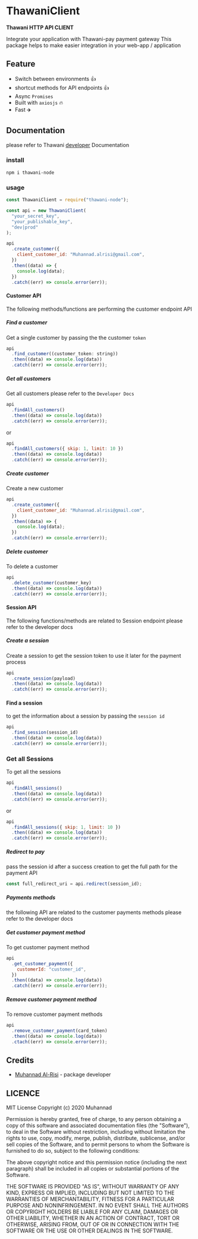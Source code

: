 # ThawaniClient

**Thawani HTTP API CLIENT**

Integrate your application with Thawani-pay payment gateway
This package helps to make easier integration in your web-app / application

## Feature

- Switch between environments 👍
- shortcut methods for API endpoints 👍
- Async `Promises`
- Built with `axiosjs` 🔥
- Fast ✈️

## Documentation

please refer to Thawani [developer](https://developer.thawani.om/) Documentation

### install

`npm i thawani-node `

### usage

```javascript
const ThawaniClient = require("thawani-node");

const api = new ThawaniClient(
  "your_secret_key",
  "your_publishable_key",
  "dev|prod"
);

api
  .create_customer({
    client_customer_id: "Muhannad.alrisi@gmail.com",
  })
  .then((data) => {
    console.log(data);
  })
  .catch((err) => console.error(err));
```

#### Customer API

The following methods/functions are performing the customer endpoint API

##### Find a customer

Get a single customer by passing the the customer `token`

```javascript
api
  .find_customer((customer_token: string))
  .then((data) => console.log(data))
  .catch((err) => console.error(err));
```

##### Get all customers

Get all customers please refer to the `Developer Docs`

```javascript
api
  .findAll_customers()
  .then((data) => console.log(data))
  .catch((err) => console.error(err));
```

or

```javascript
api
  .findAll_customers({ skip: 1, limit: 10 })
  .then((data) => console.log(data))
  .catch((err) => console.error(err));
```

##### Create customer

Create a new customer

```js
api
  .create_customer({
    client_customer_id: "Muhannad.alrisi@gmail.com",
  })
  .then((data) => {
    console.log(data);
  })
  .catch((err) => console.error(err));
```

##### Delete customer

To delete a customer

```js
api
  .delete_customer(customer_key)
  .then((data) => console.log(data))
  .catch((err) => console.error(err));
```

#### Session API

The following functions/methods are related to Session endpoint
please refer to the developer docs

##### Create a session

Create a session to get the session token to use it later for the payment process

```js
api
  .create_session(payload)
  .then((data) => console.log(data))
  .catch((err) => console.error(err));
```

#### Find a session

to get the information about a session by passing the `session id`

```js
api
  .find_session(session_id)
  .then((data) => console.log(data))
  .catch((err) => console.error(err));
```

### Get all Sessions

To get all the sessions

```javascript
api
  .findAll_sessions()
  .then((data) => console.log(data))
  .catch((err) => console.error(err));
```

or

```javascript
api
  .findAll_sessions({ skip: 1, limit: 10 })
  .then((data) => console.log(data))
  .catch((err) => console.error(err));
```

##### Redirect to pay

pass the session id after a success creation to get the full path
for the payment API

```js
const full_redirect_uri = api.redirect(session_id);
```

##### Payments methods

the following API are related to the customer payments methods
please refer to the developer docs

##### Get customer payment method

To get customer payment method

```js
api
  .get_customer_payment({
    customerId: "customer_id",
  })
  .then((data) => console.log(data))
  .catch((err) => console.error(err));
```

##### Remove customer payment method

To remove customer payment methods

```js
api
  .remove_customer_payment(card_token)
  .then((data) => console.log(data))
  .ctach((err) => console.error(err));
```

## Credits

- [Muhannad Al-Risi](https://alrisi.net) - package developer

## LICENCE

MIT License Copyright (c) 2020 Muhannad

Permission is hereby granted, free of
charge, to any person obtaining a copy of this software and associated
documentation files (the "Software"), to deal in the Software without
restriction, including without limitation the rights to use, copy, modify, merge,
publish, distribute, sublicense, and/or sell copies of the Software, and to
permit persons to whom the Software is furnished to do so, subject to the
following conditions:

The above copyright notice and this permission notice
(including the next paragraph) shall be included in all copies or substantial
portions of the Software.

THE SOFTWARE IS PROVIDED "AS IS", WITHOUT WARRANTY OF
ANY KIND, EXPRESS OR IMPLIED, INCLUDING BUT NOT LIMITED TO THE WARRANTIES OF
MERCHANTABILITY, FITNESS FOR A PARTICULAR PURPOSE AND NONINFRINGEMENT. IN NO
EVENT SHALL THE AUTHORS OR COPYRIGHT HOLDERS BE LIABLE FOR ANY CLAIM, DAMAGES OR
OTHER LIABILITY, WHETHER IN AN ACTION OF CONTRACT, TORT OR OTHERWISE, ARISING
FROM, OUT OF OR IN CONNECTION WITH THE SOFTWARE OR THE USE OR OTHER DEALINGS IN
THE SOFTWARE.
